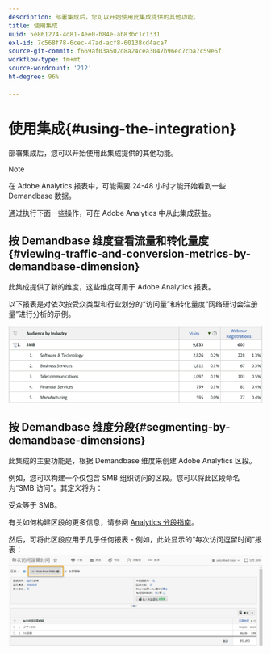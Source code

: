 ```yaml
---
description: 部署集成后，您可以开始使用此集成提供的其他功能。
title: 使用集成
uuid: 5e861274-4d81-4ee0-b84e-ab83bc1c1331
exl-id: 7c568f78-6cec-47ad-acf8-60138cd4aca7
source-git-commit: f669af03a502d8a24cea3047b96ec7cba7c59e6f
workflow-type: tm+mt
source-wordcount: '212'
ht-degree: 96%

---
```


# 使用集成{#using-the-integration}

部署集成后，您可以开始使用此集成提供的其他功能。

>[!NOTE]
>
> 在 Adobe Analytics 报表中，可能需要 24-48 小时才能开始看到一些 Demandbase 数据。

通过执行下面一些操作，可在 Adobe Analytics 中从此集成获益。

## 按 Demandbase 维度查看流量和转化量度{#viewing-traffic-and-conversion-metrics-by-demandbase-dimension}

此集成提供了新的维度，这些维度可用于 Adobe Analytics 报表。

以下报表是对依次按受众类型和行业划分的“访问量”和转化量度“网络研讨会注册量”进行分析的示例。

![](assets/metrics_db_dimensions.png)

## 按 Demandbase 维度分段{#segmenting-by-demandbase-dimensions}

此集成的主要功能是，根据 Demandbase 维度来创建 Adobe Analytics 区段。

例如，您可以构建一个仅包含 SMB 组织访问的区段。您可以将此区段命名为“SMB 访问”。其定义将为：

受众等于 SMB。

有关如何构建区段的更多信息，请参阅 [Analytics 分段指南](https://experienceleague.adobe.com/docs/analytics/components/segmentation/seg-home.html)。

然后，可将此区段应用于几乎任何报表 - 例如，此处显示的“每次访问逗留时间”报表：![](assets/segment_applied_report.png)
